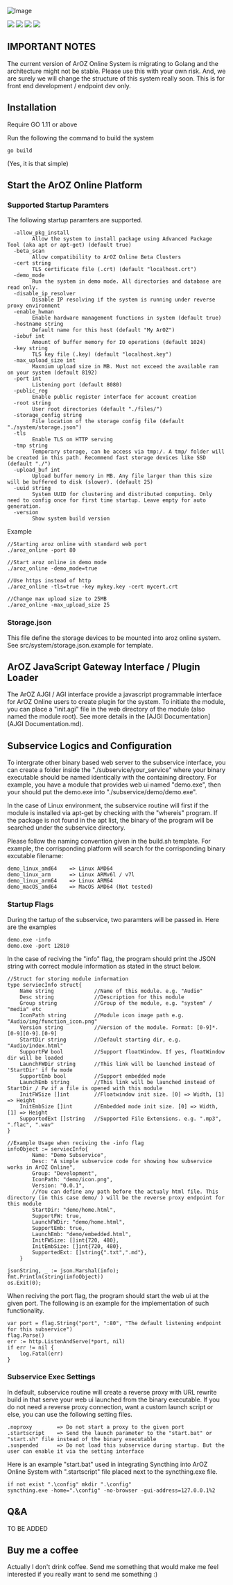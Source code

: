 ![Image](img/banner.png?raw=true)

<img src="https://img.shields.io/badge/License-Partially%20Open%20Source-blue"> <img src="https://img.shields.io/badge/Build-Community-brightgreen"> <img src="https://img.shields.io/badge/Device-Raspberry%20Pi%203B%2B%20%2F%204B-red"> <img src="https://img.shields.io/badge/Made%20In-Hong%20Kong-blueviolet">


## IMPORTANT NOTES
The current version of ArOZ Online System is migrating to Golang and the architecture might not be stable.
Please use this with your own risk. And, we are surely we will change the structure of this system really soon.
This is for front end development / endpoint dev only.

## Installation
Require GO 1.11 or above

Run the following the command to build the system

```
go build
```
(Yes, it is that simple)

## Start the ArOZ Online Platform

### Supported Startup Paramters
The following startup paramters are supported.
```
  -allow_pkg_install
        Allow the system to install package using Advanced Package Tool (aka apt or apt-get) (default true)
  -beta_scan
        Allow compatibility to ArOZ Online Beta Clusters
  -cert string
        TLS certificate file (.crt) (default "localhost.crt")
  -demo_mode
        Run the system in demo mode. All directories and database are read only.
  -disable_ip_resolver
        Disable IP resolving if the system is running under reverse proxy environment
  -enable_hwman
        Enable hardware management functions in system (default true)
  -hostname string
        Default name for this host (default "My ArOZ")
  -iobuf int
        Amount of buffer memory for IO operations (default 1024)
  -key string
        TLS key file (.key) (default "localhost.key")
  -max_upload_size int
        Maxmium upload size in MB. Must not exceed the available ram on your system (default 8192)
  -port int
        Listening port (default 8080)
  -public_reg
        Enable public register interface for account creation
  -root string
        User root directories (default "./files/")
  -storage_config string
        File location of the storage config file (default "./system/storage.json")
  -tls
        Enable TLS on HTTP serving
  -tmp string
        Temporary storage, can be access via tmp:/. A tmp/ folder will be created in this path. Recommend fast storage devices like SSD (default "./")
  -upload_buf int
        Upload buffer memory in MB. Any file larger than this size will be buffered to disk (slower). (default 25)
  -uuid string
        System UUID for clustering and distributed computing. Only need to config once for first time startup. Leave empty for auto generation.
  -version
        Show system build version
```

Example
```
//Starting aroz online with standard web port
./aroz_online -port 80

//Start aroz online in demo mode
./aroz_online -demo_mode=true

//Use https instead of http 
./aroz_online -tls=true -key mykey.key -cert mycert.crt

//Change max upload size to 25MB
./aroz_online -max_upload_size 25

```

### Storage.json
This file define the storage devices to be mounted into aroz online system. See src/system/storage.json.example for template.


## ArOZ JavaScript Gateway Interface / Plugin Loader
The ArOZ AJGI / AGI interface provide a javascript programmable interface for ArOZ Online users to create 
plugin for the system. To initiate the module, you can place a "init.agi" file in the web directory of the module
(also named the module root). See more details in the [AJGI Documentation](AJGI Documentation.md).

## Subservice Logics and Configuration
To intergrate other binary based web server to the subservice interface,
you can create a folder inside the "./subservice/your_service" where your binary
executable should be named identically with the containing directory.
For example, you have a module that provides web ui named "demo.exe",
then your should put the demo.exe into "./subservice/demo/demo.exe".

In the case of Linux environment, the subservice routine will first if the 
module is installed via apt-get by checking with the "whereis" program.
If the package is not found in the apt list, the binary of the program will be searched
under the subservice directory.

Please follow the naming convention given in the build.sh template.
For example, the corrisponding platform will search for the corrisponding binary excutable filename:
```
demo_linux_amd64	=> Linux AMD64
demo_linux_arm		=> Linux ARMv6l / v7l
demo_linux_arm64	=> Linux ARM64
demo_macOS_amd64	=> MacOS AMD64 (Not tested)
```

### Startup Flags
During the tartup of the subservice, two paramters will be passed in. Here are the examples
```
demo.exe -info
demo.exe -port 12810
```

In the case of reciving the "info" flag, the program should print the JSON string with correct module information
as stated in the struct below.
```
//Struct for storing module information
type serviecInfo struct{
	Name string				//Name of this module. e.g. "Audio"
	Desc string				//Description for this module
	Group string			//Group of the module, e.g. "system" / "media" etc
	IconPath string			//Module icon image path e.g. "Audio/img/function_icon.png"
	Version string			//Version of the module. Format: [0-9]*.[0-9][0-9].[0-9]
	StartDir string 		//Default starting dir, e.g. "Audio/index.html"
	SupportFW bool 			//Support floatWindow. If yes, floatWindow dir will be loaded
	LaunchFWDir string 		//This link will be launched instead of 'StartDir' if fw mode
	SupportEmb bool			//Support embedded mode
	LaunchEmb string 		//This link will be launched instead of StartDir / Fw if a file is opened with this module
	InitFWSize []int 		//Floatwindow init size. [0] => Width, [1] => Height
	InitEmbSize []int		//Embedded mode init size. [0] => Width, [1] => Height
	SupportedExt []string 	//Supported File Extensions. e.g. ".mp3", ".flac", ".wav"
}

//Example Usage when reciving the -info flag
infoObject := serviecInfo{
		Name: "Demo Subservice",
		Desc: "A simple subservice code for showing how subservice works in ArOZ Online",			
		Group: "Development",
		IconPath: "demo/icon.png",
		Version: "0.0.1",
		//You can define any path before the actualy html file. This directory (in this case demo/ ) will be the reverse proxy endpoint for this module
		StartDir: "demo/home.html",			
		SupportFW: true, 
		LaunchFWDir: "demo/home.html",
		SupportEmb: true,
		LaunchEmb: "demo/embedded.html",
		InitFWSize: []int{720, 480},
		InitEmbSize: []int{720, 480},
		SupportedExt: []string{".txt",".md"},
	}
	
jsonString, _ := json.Marshal(info);
fmt.Println(string(infoObject))
os.Exit(0);
```

When reciving the port flag, the program should start the web ui at the given port. The following is an example for 
the implementation of such functionality.

```
var port = flag.String("port", ":80", "The default listening endpoint for this subservice")
flag.Parse()
err := http.ListenAndServe(*port, nil)
if err != nil {
	log.Fatal(err)
}
```


### Subservice Exec Settings
In default, subservice routine will create a reverse proxy with URL rewrite build in that serve your web ui launched
from the binary executable. If you do not need a reverse proxy connection, want a custom launch script or else, you can 
use the following setting files.

```
.noproxy		=> Do not start a proxy to the given port
.startscript	=> Send the launch parameter to the "start.bat" or "start.sh" file instead of the binary executable
.suspended		=> Do not load this subservice during startup. But the user can enable it via the setting interface
```

Here is an example "start.bat" used in integrating Syncthing into ArOZ Online System with ".startscript" file placed next
to the syncthing.exe file.
```
if not exist ".\config" mkdir ".\config"
syncthing.exe -home=".\config" -no-browser -gui-address=127.0.0.1%2
```


## Q&A
TO BE ADDED

## Buy me a coffee
Actually I don't drink coffee.
Send me something that would make me feel interested if you really want to send me something :)
